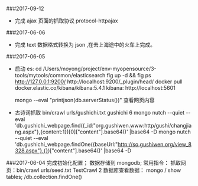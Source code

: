###2017-09-12
 
*    完成 ajax 页面的抓取协议 protocol-httpajax

###2017-06-06
*    完成 text 数据格式转换为 json ,在去上海途中的火车上完成。

###2017-06-05

*    启动 es:
        cd /Users/moyong/project/env-myopensource/3-tools/mytools/common/elasticsearch
        fig up -d && fig ps 
        http://127.0.0.1:9200/
        http://localhost:9200/_plugin/head/ 
        docker pull docker.elastic.co/kibana/kibana:5.4.1
        kibana: http://localhost:5601
        
        mongo --eval "printjson(db.serverStatus())"
        查看网页内容        

*    古诗词抓取
        bin/crawl urls/gushichi.txt gushichi 6
        mongo nutch --quiet --eval  'db.gushichi_webpage.find({_id:"org.gushiwen.www:http/gushi/changjiang.aspx"},{content:1})[0]["content"].base64()' |base64 -D
        mongo nutch --quiet --eval  'db.gushichi_webpage.findOne({baseUrl:"http://so.gushiwen.org/view_8328.aspx"},{})["content"].base64()' |base64 -D
         
###2017-06-04
    完成初始化配置；
    数据存储到 mongodb;
    常用指令：
        抓取网页：bin/crawl urls/seed.txt TestCrawl 2
        数据库查看数据： mongo / show tables;  /db.collection.findOne()
    